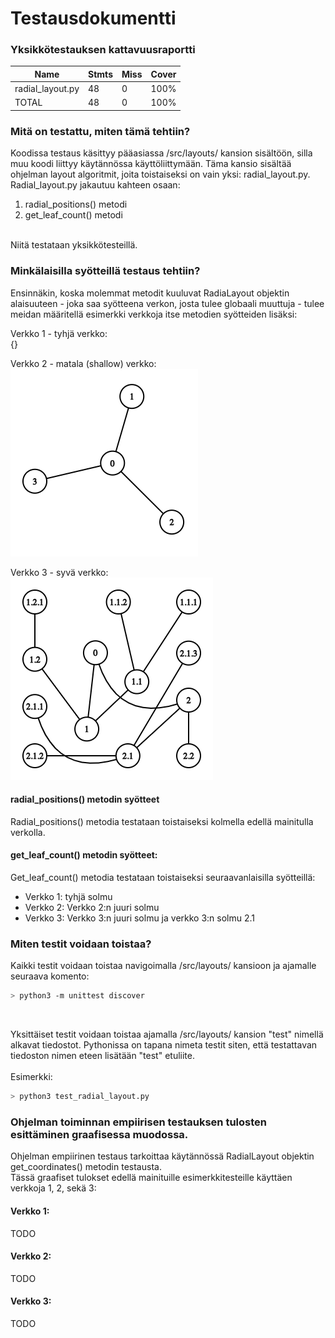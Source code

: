 # Testausdokumentti
### Yksikkötestauksen kattavuusraportti

| Name             | Stmts | Miss | Cover |
|------------------|-------|------|-------|
| radial_layout.py | 48    | 0    | 100%  |
| TOTAL            | 48    | 0    | 100%  |

### Mitä on testattu, miten tämä tehtiin?

Koodissa testaus käsittyy pääasiassa /src/layouts/ kansion sisältöön, silla muu koodi liittyy käytännössa käyttöliittymään. Täma kansio sisältää ohjelman layout algoritmit, joita toistaiseksi on vain yksi: radial_layout.py.
<br>
Radial_layout.py jakautuu kahteen osaan:
<br>
1. radial_positions() metodi
2. get_leaf_count() metodi
<br>
Niitä testataan yksikkötesteillä.

### Minkälaisilla syötteillä testaus tehtiin?
Ensinnäkin, koska molemmat metodit kuuluvat RadiaLayout objektin alaisuuteen - joka saa syötteena verkon, josta tulee globaali muuttuja - tulee meidan määritellä esimerkki verkkoja itse metodien syötteiden lisäksi:
<br>

Verkko 1 - tyhjä verkko: 
<br>
{}
<br>

Verkko 2 - matala (shallow) verkko:
<br>
![](https://github.com/nameisxi/graph-layout-generator/blob/master/documentation/graph2.png?raw=true)
<br>

Verkko 3 - syvä verkko:
<br>
![](https://github.com/nameisxi/graph-layout-generator/blob/master/documentation/graph3.png?raw=true)
<br>

#### radial_positions() metodin syötteet
Radial_positions() metodia testataan toistaiseksi kolmella edellä mainitulla verkolla.

#### get_leaf_count() metodin syötteet:
Get_leaf_count() metodia testataan toistaiseksi seuraavanlaisilla syötteillä:

- Verkko 1: tyhjä solmu
- Verkko 2: Verkko 2:n juuri solmu
- Verkko 3: Verkko 3:n juuri solmu ja verkko 3:n solmu 2.1

### Miten testit voidaan toistaa?
Kaikki testit voidaan toistaa navigoimalla /src/layouts/ kansioon ja ajamalle seuraava komento:
<br>
```bash
> python3 -m unittest discover
```
<br>

Yksittäiset testit voidaan toistaa ajamalla /src/layouts/ kansion "test" nimellä alkavat tiedostot. Pythonissa on tapana nimeta testit siten, että testattavan tiedoston nimen eteen lisätään "test" etuliite.
<br>
<br>
Esimerkki:
<br>
```bash
> python3 test_radial_layout.py
```
### Ohjelman toiminnan empiirisen testauksen tulosten esittäminen graafisessa muodossa.
Ohjelman empiirinen testaus tarkoittaa käytännössä RadialLayout objektin get_coordinates() metodin testausta.
<br>
Tässä graafiset tulokset edellä mainituille esimerkkitesteille käyttäen verkkoja 1, 2, sekä 3:
#### Verkko 1:
TODO
#### Verkko 2:
TODO
#### Verkko 3:
TODO
<br>
